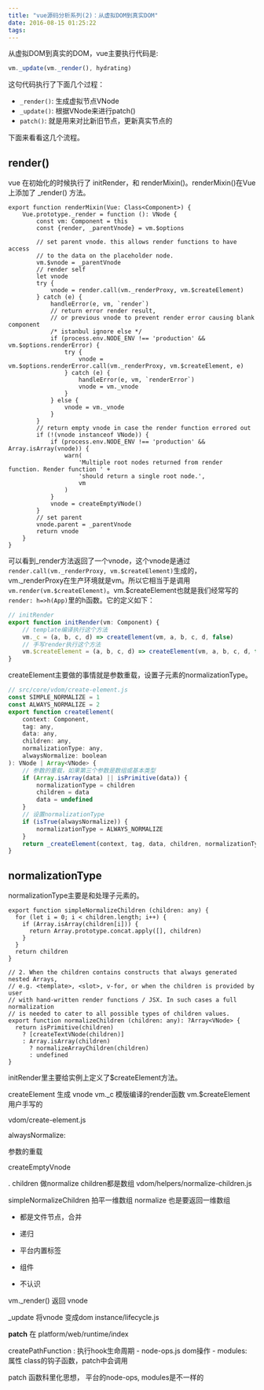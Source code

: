 ```yaml
---
title: "vue源码分析系列(2)：从虚拟DOM到真实DOM"
date: 2016-08-15 01:25:22
tags:
---
```


从虚拟DOM到真实的DOM，vue主要执行代码是:

```javascript
vm._update(vm._render(), hydrating)
```

这句代码执行了下面几个过程：

- `_render()`: 生成虚拟节点VNode
- `_update()`: 根据VNode来进行patch()
- `patch()`: 就是用来对比新旧节点，更新真实节点的

下面来看看这几个流程。

## render()

vue 在初始化的时候执行了 initRender，和 renderMixin()。renderMixin()在Vue上添加了 _render() 方法。

```
export function renderMixin(Vue: Class<Component>) {
    Vue.prototype._render = function (): VNode {
        const vm: Component = this
        const {render, _parentVnode} = vm.$options

        // set parent vnode. this allows render functions to have access
        // to the data on the placeholder node.
        vm.$vnode = _parentVnode
        // render self
        let vnode
        try {
            vnode = render.call(vm._renderProxy, vm.$createElement)
        } catch (e) {
            handleError(e, vm, `render`)
            // return error render result,
            // or previous vnode to prevent render error causing blank component
            /* istanbul ignore else */
            if (process.env.NODE_ENV !== 'production' && vm.$options.renderError) {
                try {
                    vnode = vm.$options.renderError.call(vm._renderProxy, vm.$createElement, e)
                } catch (e) {
                    handleError(e, vm, `renderError`)
                    vnode = vm._vnode
                }
            } else {
                vnode = vm._vnode
            }
        }
        // return empty vnode in case the render function errored out
        if (!(vnode instanceof VNode)) {
            if (process.env.NODE_ENV !== 'production' && Array.isArray(vnode)) {
                warn(
                    'Multiple root nodes returned from render function. Render function ' +
                    'should return a single root node.',
                    vm
                )
            }
            vnode = createEmptyVNode()
        }
        // set parent
        vnode.parent = _parentVnode
        return vnode
    }
}
```

可以看到_render方法返回了一个vnode，这个vnode是通过`render.call(vm._renderProxy, vm.$createElement)`生成的，vm._renderProxy在生产环境就是vm。所以它相当于是调用`vm.render(vm.$createElement)`。vm.$createElement也就是我们经常写的`render: h=>h(App)`里的h函数。它的定义如下：

```javascript
// initRender
export function initRender(vm: Component) {
    // template编译执行这个方法
    vm._c = (a, b, c, d) => createElement(vm, a, b, c, d, false)
    // 手写render执行这个方法
    vm.$createElement = (a, b, c, d) => createElement(vm, a, b, c, d, true)
}
```

createElement主要做的事情就是参数重载，设置子元素的normalizationType。

```javascript
// src/core/vdom/create-element.js
const SIMPLE_NORMALIZE = 1
const ALWAYS_NORMALIZE = 2
export function createElement(
    context: Component,
    tag: any,
    data: any,
    children: any,
    normalizationType: any,
    alwaysNormalize: boolean
): VNode | Array<VNode> {
    // 参数的重载，如果第三个参数是数组或基本类型
    if (Array.isArray(data) || isPrimitive(data)) {
        normalizationType = children
        children = data
        data = undefined
    }
    // 设置normalizationType
    if (isTrue(alwaysNormalize)) {
        normalizationType = ALWAYS_NORMALIZE
    }
    return _createElement(context, tag, data, children, normalizationType)
}
```

## normalizationType

normalizationType主要是和处理子元素的。

```
export function simpleNormalizeChildren (children: any) {
  for (let i = 0; i < children.length; i++) {
    if (Array.isArray(children[i])) {
      return Array.prototype.concat.apply([], children)
    }
  }
  return children
}

// 2. When the children contains constructs that always generated nested Arrays,
// e.g. <template>, <slot>, v-for, or when the children is provided by user
// with hand-written render functions / JSX. In such cases a full normalization
// is needed to cater to all possible types of children values.
export function normalizeChildren (children: any): ?Array<VNode> {
  return isPrimitive(children)
    ? [createTextVNode(children)]
    : Array.isArray(children)
      ? normalizeArrayChildren(children)
      : undefined
}
```


initRender里主要给实例上定义了$createElement方法。



createElement  生成 vnode
vm._c 模版编译的render函数
vm.$createElement 用户手写的

vdom/create-element.js

alwaysNormalize: 

参数的重载

createEmptyVnode

. children 做normalize  children都是数组  vdom/helpers/normalize-children.js

simpleNormalizeChildren 拍平一维数组
normalize 也是要返回一维数组
- 都是文件节点，合并
- 递归

- 平台内置标签
- 组件
- 不认识

vm._render() 返回 vnode

_update 将vnode 变成dom   instance/lifecycle.js

__patch__ 在 platform/web/runtime/index

createPathFunction : 执行hook生命周期
    - node-ops.js  dom操作
    - modules: 属性 class的钩子函数，patch中会调用

patch 函数科里化思想， 平台的node-ops, modules是不一样的


